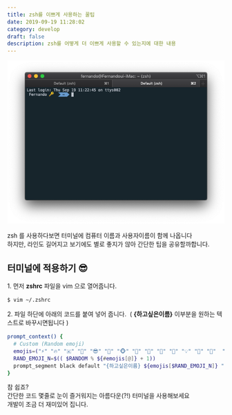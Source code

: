 ```yaml
---
title: zsh를 이쁘게 사용하는 꿀팁
date: 2019-09-19 11:28:02
category: develop
draft: false
description: zsh를 어떻게 더 이쁘게 사용할 수 있는지에 대한 내용
---
```


![](../../assets/2019-09-19/zsh.png)

zsh 를 사용하다보면 터미널에 컴퓨터 이름과 사용자이름이 함께 나옵니다   
하지만, 라인도 길어지고 보기에도 별로 좋지가 않아 간단한 팁을 공유할까합니다. 


## 터미널에 적용하기 😎

1\. 먼저 **zshrc** 파일을 vim 으로 열어줍니다.

```bash
$ vim ~/.zshrc
```

  
2\. 파일 하단에 아래의 코드를 붙여 넣어 줍니다.  ( **{하고싶은이름}** 이부분을 원하는 텍스트로 바꾸시면됩니다 ) 

```bash
prompt_context() {
  # Custom (Random emoji)
  emojis=("⚡️" "🔥" "🇰" "👑" "😎" "🐸" "🐵" "🦄" "🌈" "🍻" "🚀" "💡" "🎉" "🔑"  "🚦" "🌙")
  RAND_EMOJI_N=$(( $RANDOM % ${#emojis[@]} + 1))
  prompt_segment black default "{하고싶은이름} ${emojis[$RAND_EMOJI_N]} "
}
```

참 쉽죠?   
간단한 코드 몇줄로 눈이 즐거워지는 아름다운(?!) 터미널을 사용해보세요   
개발이 조금 더 재미있어 집니다.